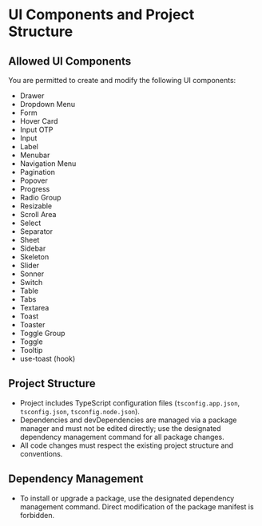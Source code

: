 # UI Components and Project Structure

## Allowed UI Components
You are permitted to create and modify the following UI components:
- Drawer
- Dropdown Menu
- Form
- Hover Card
- Input OTP
- Input
- Label
- Menubar
- Navigation Menu
- Pagination
- Popover
- Progress
- Radio Group
- Resizable
- Scroll Area
- Select
- Separator
- Sheet
- Sidebar
- Skeleton
- Slider
- Sonner
- Switch
- Table
- Tabs
- Textarea
- Toast
- Toaster
- Toggle Group
- Toggle
- Tooltip
- use-toast (hook)

## Project Structure
- Project includes TypeScript configuration files (`tsconfig.app.json`, `tsconfig.json`, `tsconfig.node.json`).
- Dependencies and devDependencies are managed via a package manager and must not be edited directly; use the designated dependency management command for all package changes.
- All code changes must respect the existing project structure and conventions.

## Dependency Management
- To install or upgrade a package, use the designated dependency management command. Direct modification of the package manifest is forbidden.
